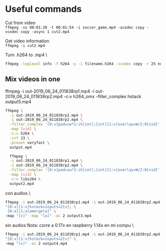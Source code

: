 # Useful commands

Cut from video \
`ffmpeg -ss 00:01:28 -t 00:01:54 -i soccer_game.mp4 -acodec copy -vcodec copy -async 1 cut2.mp4`

Get video information \
`ffmpeg -i cut2.mp4`

Turn .h264 to .mp4 \
```bash
ffmpeg -loglevel info -f h264 -y -i filename.h264 -vcodec copy -r 25 newfilename
```

## Mix videos in one
ffmpeg -i out-2019_06_24_011838rp1.mp4 -i out-2019_06_24_011838rp2.mp4 -c:v h264_omx -filter_complex hstack output5.mp4


```bash
ffmpeg \
  -i out-2019_06_24_011838rp1.mp4 \
  -i out-2019_06_24_011838rp2.mp4 \
  -filter_complex '[0:v]pad=iw*2:ih[int];[int][1:v]overlay=W/2:0[vid]' \
  -map [vid] \
  -c:v h264 \
  -crf 23 \
  -preset veryfast \
  output.mp4

  ffmpeg \
  -i out-2019_06_24_011838rp1.mp4 \
  -i out-2019_06_24_011838rp2.mp4 \
  -filter_complex '[0:v]pad=iw*2:ih[int];[int][1:v]overlay=W/2:0[vid]' \
  -map [vid] \
  -c:v libx264 \
  output2.mp4
  ```

con audios \
```bash
ffmpeg -i out-2019_06_24_011838rp1.mp4 -i out-2019_06_24_011838rp2.mp4 -filter_complex \
"[0:v][1:v]hstack=inputs=2[v]; \
 [0:a][1:a]amerge[a]" \
-map "[v]" -map "[a]" -ac 2 output3.mp4
```

sin audios Nota: corre a 0.17x en raspberry 1.14x en mi compu \
```bash
ffmpeg -i out-2019_06_24_011838rp1.mp4 -i out-2019_06_24_011838rp2.mp4 -filter_complex \
"[0:v][1:v]hstack=inputs=2[v]" \
-map "[v]" -ac 2 output4.mp4
```